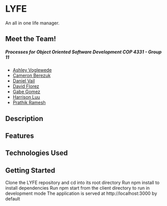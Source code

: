 # LYFE
An all in one life manager.

## Meet the Team! 
##### Processes for Object Oriented Software Development COP 4331 - Group 11   
* [Ashley Voglewede](https://github.com/avwede)  
* [Cameron Berezuk](https://github.com/CameronBerezuk)  
* [Daniel Vail](https://github.com/d-vail)  
* [David Florez](https://github.com/DMFLo)  
* [Gabe Gomez](https://github.com/ggomez31)  
* [Harrison Luu](https://github.com/HrrsnL)  
* [Prathik Ramesh](https://github.com/prathik2001)   

## Description

## Features

## Technologies Used

## Getting Started
Clone the LYFE repository and cd into its root directory
Run npm install to install dependencies
Run npm start from the client directory to run in development mode
The application is served at http://localhost:3000 by default
